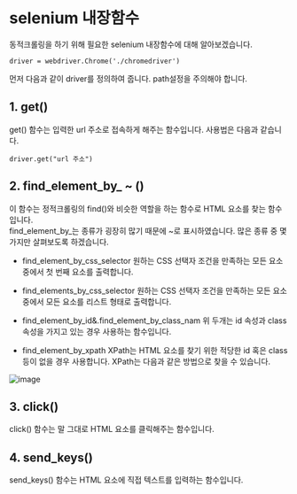 # selenium 내장함수
동적크롤링을 하기 위해 필요한 selenium 내장함수에 대해 알아보겠습니다.

```
driver = webdriver.Chrome('./chromedriver')
```
먼저 다음과 같이 driver를 정의하여 줍니다. path설정을 주의해야 합니다.

## 1. get()
get() 함수는 입력한 url 주소로 접속하게 해주는 함수입니다. 사용법은 다음과 같습니다.

```
driver.get("url 주소")
``` 

## 2. find_element_by_ ~ ()
이 함수는 정적크롤링의 find()와 비슷한 역할을 하는 함수로 HTML 요소를 찾는 함수입니다.  
find_element_by_는 종류가 굉장히 많기 때문에 ~로 표시하였습니다. 많은 종류 중 몇가지만 살펴보도록 하겠습니다. 

- find_element_by_css_selector
원하는 CSS 선택자 조건을 만족하는 모든 요소중에서  첫 번째 요소를 출력합니다.  

- find_elements_by_css_selector
원하는 CSS 선택자 조건을 만족하는 모든 요소중에서 모든 요소를 리스트 형태로 출력합니다.  

- find_element_by_id&.find_element_by_class_nam
위 두개는 id 속성과 class 속성을 가지고 있는 경우 사용하는 함수입니다.  

- find_element_by_xpath
XPath는 HTML 요소를 찾기 위한 적당한 id 혹은 class 등이 없을 경우 사용합니다.  XPath는 다음과 같은 방법으로 찾을 수 있습니다.

![image](https://user-images.githubusercontent.com/55734436/105672074-27248480-5f27-11eb-992b-1588796a9cf8.png)


## 3. click()
click() 함수는 말 그대로 HTML 요소를 클릭해주는 함수입니다.

## 4. send_keys()
send_keys() 함수는 HTML 요소에 직접 텍스트를 입력하는 함수입니다.
